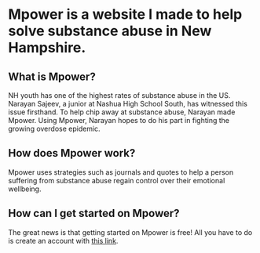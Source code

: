 # Mpower is a website I made to help solve substance abuse in New Hampshire.

## What is Mpower?
      
NH youth has one of the highest rates of substance abuse in the US. Narayan Sajeev, a junior at Nashua High School South, has witnessed this issue firsthand. To help chip away at substance abuse, Narayan made Mpower. Using Mpower, Narayan hopes to do his part in fighting the growing overdose epidemic.


## How does Mpower work?

Mpower uses strategies such as journals and quotes to help a person suffering from substance abuse regain control over their emotional wellbeing.


## How can I get started on Mpower?
      
The great news is that getting started on Mpower is free! All you have to do is create an account with [this link](http://www.mpowernh.com/signup "Create an account at Mpower"). 